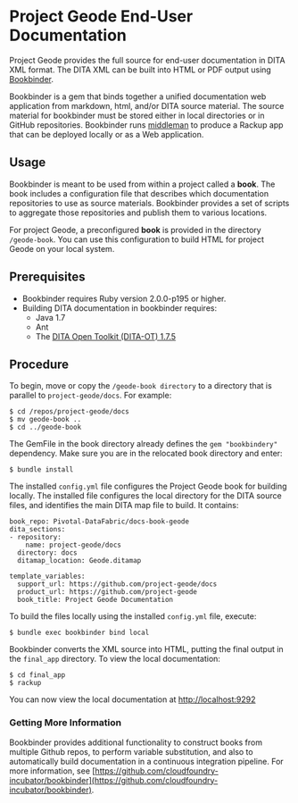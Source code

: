 # Project Geode End-User Documentation

Project Geode provides the full source for end-user documentation in DITA XML format. The DITA XML can be built into HTML or PDF output using [Bookbinder](https://github.com/cloudfoundry-incubator/bookbinder).  

Bookbinder is a gem that binds together a unified documentation web application from markdown, html, and/or DITA source material. The source material for bookbinder must be stored either in local directories or in GitHub repositories. Bookbinder runs [middleman](http://middlemanapp.com/) to produce a Rackup app that can be deployed locally or as a Web application.

## Usage

Bookbinder is meant to be used from within a project called a **book**. The book includes a configuration file that describes which documentation repositories to use as source materials. Bookbinder provides a set of scripts to aggregate those repositories and publish them to various locations.

For project Geode, a preconfigured **book** is provided in the directory `/geode-book`.  You can use this configuration to build HTML for project Geode on your local system.

## Prerequisites

* Bookbinder requires Ruby version 2.0.0-p195 or higher.
* Building DITA documentation in bookbinder requires:
  * Java 1.7
  * Ant
  * The [DITA Open Toolkit (DITA-OT) 1.7.5](http://sourceforge.net/projects/dita-ot/files/DITA-OT%20Stable%20Release/DITA%20Open%20Toolkit%201.7/)

## Procedure

To begin, move or copy the `/geode-book directory` to a directory that is parallel to `project-geode/docs`. For example:

    $ cd /repos/project-geode/docs
    $ mv geode-book ..
    $ cd ../geode-book

The GemFile in the book directory already defines the `gem "bookbindery"` dependency. Make sure you are in the relocated book directory and enter:

    $ bundle install
     
The installed `config.yml` file configures the Project Geode book for building locally.  The installed file configures the local directory for the DITA source files, and identifies the main DITA map file to build. It contains:

    book_repo: Pivotal-DataFabric/docs-book-geode
    dita_sections:
    - repository:
        name: project-geode/docs
      directory: docs
      ditamap_location: Geode.ditamap
   
    template_variables:
      support_url: https://github.com/project-geode/docs
      product_url: https://github.com/project-geode
      book_title: Project Geode Documentation

To build the files locally using the installed `config.yml` file, execute:

    $ bundle exec bookbinder bind local
    
Bookbinder converts the XML source into HTML, putting the final output in the `final_app` directory.  To view the local documentation:

    $ cd final_app
    $ rackup
    
You can now view the local documentation at [http://localhost:9292](http://localhost:9292)

### Getting More Information

Bookbinder provides additional functionality to construct books from multiple Github repos, to perform variable substitution, and also to automatically build documentation in a continuous integration pipeline.  For more information, see [https://github.com/cloudfoundry-incubator/bookbinder](https://github.com/cloudfoundry-incubator/bookbinder).
